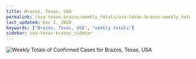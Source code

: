 ```yaml
---
title: Brazos, Texas, USA
permalink: /usa-texas-brazos/weekly_totals/usa-texas-brazos-weekly_totals.html
last_updated: Dec 2, 2020
keywords: ["Brazos, Texas, USA", "weekly totals"]
sidebar: usa-texas-brazos_sidebar
---
```


![Weekly Totals of Confirmed Cases for Brazos, Texas, USA](/covid_tracker/images/graphs/usa-texas-brazos-weekly_totals_graph.png)
